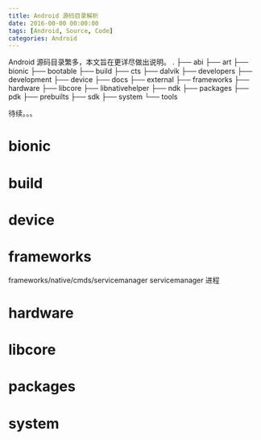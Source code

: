 ```yaml
---
title: Android 源码目录解析
date: 2016-00-00 00:00:00
tags: [Android, Source, Code]
categories: Android
---
```


Android 源码目录繁多，本文旨在更详尽做出说明。
.
├── abi
├── art
├── bionic
├── bootable
├── build
├── cts
├── dalvik
├── developers
├── development
├── device
├── docs
├── external
├── frameworks
├── hardware
├── libcore
├── libnativehelper
├── ndk
├── packages
├── pdk
├── prebuilts
├── sdk
├── system
└── tools


待续。。。
<!-- more -->



# bionic

# build

# device

# frameworks

frameworks/native/cmds/servicemanager
  servicemanager 进程



# hardware

# libcore

# packages

# system


